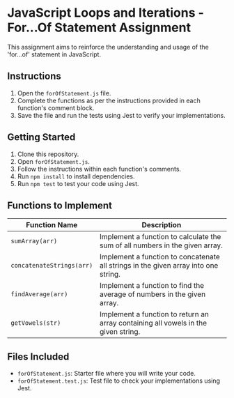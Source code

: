 # JavaScript Loops and Iterations - For...Of Statement Assignment

This assignment aims to reinforce the understanding and usage of the 'for...of' statement in JavaScript.

## Instructions

1. Open the `forOfStatement.js` file.
2. Complete the functions as per the instructions provided in each function's comment block.
3. Save the file and run the tests using Jest to verify your implementations.

## Getting Started

1. Clone this repository.
2. Open `forOfStatement.js`.
3. Follow the instructions within each function's comments.
4. Run `npm install` to install dependencies.
5. Run `npm test` to test your code using Jest.

## Functions to Implement

| Function Name               | Description                                                                       |
|-----------------------------|-----------------------------------------------------------------------------------|
| `sumArray(arr)`             | Implement a function to calculate the sum of all numbers in the given array.      |
| `concatenateStrings(arr)`   | Implement a function to concatenate all strings in the given array into one string.|
| `findAverage(arr)`          | Implement a function to find the average of numbers in the given array.            |
| `getVowels(str)`            | Implement a function to return an array containing all vowels in the given string.|

## Files Included

- `forOfStatement.js`: Starter file where you will write your code.
- `forOfStatement.test.js`: Test file to check your implementations using Jest.
